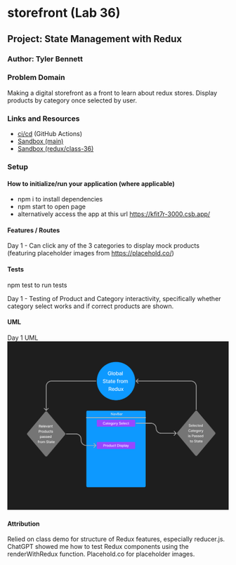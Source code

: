 # storefront (Lab 36)

## Project: State Management with Redux

### Author: Tyler Bennett

### Problem Domain  

Making a digital storefront as a front to learn about redux stores. Display products by category once selected by user.

### Links and Resources

- [ci/cd](https://github.com/tyler-bennett52/storefront/actions) (GitHub Actions)
- [Sandbox (main)](https://kfit7r-3000.csb.app/)
- [Sandbox (redux/class-36)](https://ox6hgc-3000.csb.app/)

### Setup

#### How to initialize/run your application (where applicable)

- npm i to install dependencies
- npm start to open page
- alternatively access the app at this url <https://kfit7r-3000.csb.app/>

#### Features / Routes

Day 1 - Can click any of the 3 categories to display mock products (featuring placeholder images from https://placehold.co/)

#### Tests

npm test to run tests

Day 1 - Testing of Product and Category interactivity, specifically whether category select works and if correct products are shown.

#### UML

Day 1 UML
![Lab-36 UML](./public/Lab-36-UML.png)

#### Attribution

Relied on class demo for structure of Redux features, especially reducer.js. ChatGPT showed me how to test Redux components using the renderWithRedux function. Placehold.co for placeholder images.
